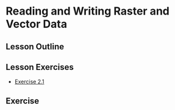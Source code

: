 

# Reading and Writing Raster and Vector Data

## Lesson Outline

## Lesson Exercises
- [Exercise 2.1](#exercise-21)

## Exercise
